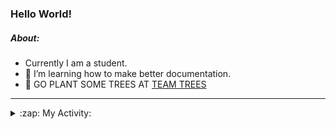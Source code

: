 ### Hello World!

##### About:
- Currently I am a student.
- 🌱 I’m learning how to make better documentation.
- 🌱 GO PLANT SOME TREES AT [TEAM TREES](https://teamtrees.org/)

---
<details>
  <summary>:zap: My Activity:</summary>
  
<!--START_SECTION:waka-->
![Code Time](http://img.shields.io/badge/Code%20Time-1%2C100%20hrs%2020%20mins-blue)

**I'm a Night 🦉** 

```text
🌞 Morning                1248 commits        ██░░░░░░░░░░░░░░░░░░░░░░░   08.72 % 
🌆 Daytime                5124 commits        █████████░░░░░░░░░░░░░░░░   35.82 % 
🌃 Evening                4100 commits        ███████░░░░░░░░░░░░░░░░░░   28.66 % 
🌙 Night                  3832 commits        ███████░░░░░░░░░░░░░░░░░░   26.79 % 
```
📅 **I'm Most Productive on Wednesday** 

```text
Monday                   2216 commits        ████░░░░░░░░░░░░░░░░░░░░░   15.49 % 
Tuesday                  1725 commits        ███░░░░░░░░░░░░░░░░░░░░░░   12.06 % 
Wednesday                3392 commits        ██████░░░░░░░░░░░░░░░░░░░   23.71 % 
Thursday                 1708 commits        ███░░░░░░░░░░░░░░░░░░░░░░   11.94 % 
Friday                   1422 commits        ██░░░░░░░░░░░░░░░░░░░░░░░   09.94 % 
Saturday                 1298 commits        ██░░░░░░░░░░░░░░░░░░░░░░░   09.07 % 
Sunday                   2543 commits        ████░░░░░░░░░░░░░░░░░░░░░   17.78 % 
```


📊 **This Week I Spent My Time On** 

```text
🔥 Editors: 
VS Code                  12 hrs 14 mins      █████████████████████████   100.00 % 

🐱‍💻 Projects: 
praise                   9 hrs 9 mins        ███████████████████░░░░░░   74.79 % 
CSF22                    2 hrs 27 mins       █████░░░░░░░░░░░░░░░░░░░░   20.12 % 
TEA-onboarding-bot       21 mins             █░░░░░░░░░░░░░░░░░░░░░░░░   02.86 % 
technocean-frontend      16 mins             █░░░░░░░░░░░░░░░░░░░░░░░░   02.23 % 
```


 Last Updated on 13/04/2023 12:08:48 UTC
<!--END_SECTION:waka-->
</details>
